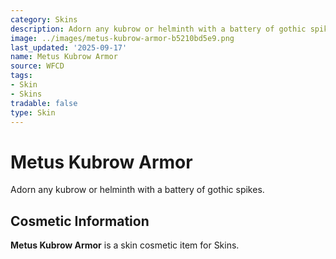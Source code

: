 ```yaml
---
category: Skins
description: Adorn any kubrow or helminth with a battery of gothic spikes.
image: ../images/metus-kubrow-armor-b5210bd5e9.png
last_updated: '2025-09-17'
name: Metus Kubrow Armor
source: WFCD
tags:
- Skin
- Skins
tradable: false
type: Skin
---
```


# Metus Kubrow Armor

Adorn any kubrow or helminth with a battery of gothic spikes.

## Cosmetic Information

**Metus Kubrow Armor** is a skin cosmetic item for Skins.

